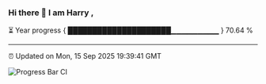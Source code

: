 ### Hi there 👋 I am Harry , 

⏳ Year progress { █████████████████████▁▁▁▁▁▁▁▁▁ } 70.64 %

---

⏰ Updated on Mon, 15 Sep 2025 19:39:41 GMT

![Progress Bar CI](https://github.com/duykhang68/duykhang68/workflows/Progress%20Bar%20CI/badge.svg)
